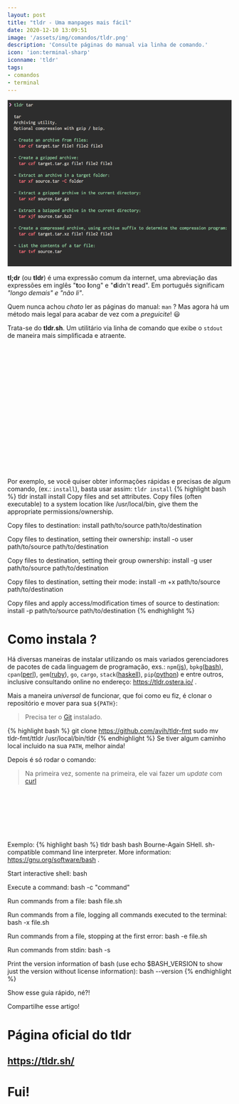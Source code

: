 ```yaml
---
layout: post
title: "tldr - Uma manpages mais fácil"
date: 2020-12-10 13:09:51
image: '/assets/img/comandos/tldr.png'
description: 'Consulte páginas do manual via linha de comando.'
icon: 'ion:terminal-sharp'
iconname: 'tldr'
tags:
- comandos
- terminal
---
```



![tldr - Uma manpages mais fácil](/assets/img/comandos/tldr.png)

**tl;dr** (ou **tldr**) é uma expressão comum da internet, uma abreviação das expressões em inglês "**t**oo **l**ong" e "**d**idn't **r**ead". Em português significam *"longo demais" e "não li"*.

Quem nunca achou *chato* ler as páginas do manual: `man` ? Mas agora há um método mais legal para acabar de vez com a *preguicite*! 😃 

Trata-se do **tldr.sh**. Um utilitário via linha de comando que exibe o `stdout` de maneira mais simplificada e atraente.

<!-- QUADRADO -->
<script async src="//pagead2.googlesyndication.com/pagead/js/adsbygoogle.js"></script>
<ins class="adsbygoogle"
style="display:inline-block;width:336px;height:280px"
data-ad-client="ca-pub-2838251107855362"
data-ad-slot="5351066970"></ins>
<script>
(adsbygoogle = window.adsbygoogle || []).push({});
</script>

Por exemplo, se você quiser obter informações rápidas e precisas de algum comando, (ex.: `install`), basta usar assim: `tldr install`
{% highlight bash %}
tldr install
install
Copy files and set attributes.
Copy files (often executable) to a system location like /usr/local/bin, give them the appropriate permissions/ownership.

Copy files to destination:
install path/to/source path/to/destination

Copy files to destination, setting their ownership:
install -o user path/to/source path/to/destination

Copy files to destination, setting their group ownership:
install -g user path/to/source path/to/destination

Copy files to destination, setting their mode:
install -m +x path/to/source path/to/destination

Copy files and apply access/modification times of source to destination:
install -p path/to/source path/to/destination
{% endhighlight %}

# Como instala ?
Há diversas maneiras de instalar utilizando os mais variados gerenciadores de pacotes de cada linguagem de programação, exs.: `npm`([js](https://terminalroot.com.br/tags#javascript)), `bpkg`([bash](https://terminalroot.com.br/bash/)), `cpan`([perl](https://terminalroot.com.br/2019/10/linguagem-de-programacao.html)), `gem`([ruby](https://terminalroot.com.br/tags#ruby)), `go`, `cargo`, `stack`([haskell](https://terminalroot.com.br/tags#haskell)), `pip`([python](https://terminalroot.com.br/tags#python)) e entre outros, inclusive consultando online no endereço: <https://tldr.ostera.io/> .

Mais a maneira *universal* de funcionar, que foi como eu fiz, é clonar o repositório e mover para sua `${PATH}`:
> Precisa ter o [Git](https://terminalroot.com.br/git/) instalado.

{% highlight bash %}
git clone https://github.com/avih/tldr-fmt
sudo mv tldr-fmt/ttldr /usr/local/bin/tldr
{% endhighlight %}
Se tiver algum caminho local incluido na sua `PATH`, melhor ainda!

Depois é só rodar o comando:
> Na primeira vez, somente na primeira, ele vai fazer um *update* com [curl](https://terminalroot.com.br/tags#curl)

<!-- MINI ANÚNCIO -->
<script async src="//pagead2.googlesyndication.com/pagead/js/adsbygoogle.js"></script>
<!-- Games Root -->
<ins class="adsbygoogle"
style="display:inline-block;width:730px;height:95px"
data-ad-client="ca-pub-2838251107855362"
data-ad-slot="5351066970"></ins>
<script>
(adsbygoogle = window.adsbygoogle || []).push({});
</script>

Exemplo:
{% highlight bash %}
tldr bash
bash
Bourne-Again SHell.
sh-compatible command line interpreter.
More information: https://gnu.org/software/bash .

Start interactive shell:
bash

Execute a command:
bash -c "command"

Run commands from a file:
bash file.sh

Run commands from a file, logging all commands executed to the terminal:
bash -x file.sh

Run commands from a file, stopping at the first error:
bash -e file.sh

Run commands from stdin:
bash -s

Print the version information of bash (use echo $BASH_VERSION to show just the version without license information):
bash --version
{% endhighlight %}

Show esse guia rápido, né?!

Compartilhe esse artigo!

# Página oficial do tldr
## <https://tldr.sh/>

# Fui!


<!-- RETANGULO LARGO 2 -->
<script async src="//pagead2.googlesyndication.com/pagead/js/adsbygoogle.js"></script>
<ins class="adsbygoogle"
style="display:block; text-align:center;"
data-ad-layout="in-article"
data-ad-format="fluid"
data-ad-client="ca-pub-2838251107855362"
data-ad-slot="8549252987"></ins>
<script>
(adsbygoogle = window.adsbygoogle || []).push({});
</script>
